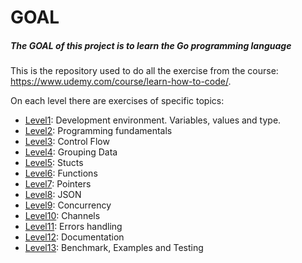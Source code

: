 # GOAL
##### The GOAL of this project is to learn the Go programming language

This is the repository used to do all the exercise from the course: https://www.udemy.com/course/learn-how-to-code/.

On each level there are exercises of specific topics:

- [Level1](level1): Development environment. Variables, values and type.
- [Level2](level2/README.md): Programming fundamentals
- [Level3](level3/README.md): Control Flow
- [Level4](level4/README.md): Grouping Data
- [Level5](level5/README.md): Stucts
- [Level6](level6/README.md): Functions
- [Level7](level7/README.md): Pointers
- [Level8](level8/README.md): JSON
- [Level9](level9/README.md): Concurrency
- [Level10](level10/README.md): Channels
- [Level11](level11/README.md): Errors handling
- [Level12](level12/README.md): Documentation
- [Level13](level13/README.md): Benchmark, Examples and Testing
